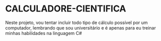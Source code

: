 # CALCULADORE-CIENTIFICA
Neste projeto, vou tentar incluir todo tipo de cálculo possível por um computador, lembrando que sou universitário e é apenas para eu treinar minhas habilidades na linguagem C#
